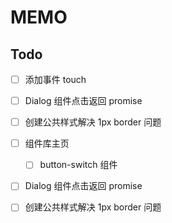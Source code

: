 # MEMO

## Todo

* [ ] 添加事件 touch

* [ ] Dialog 组件点击返回 promise

* [ ] 创建公共样式解决 1px border 问题

* [ ] 组件库主页

    - [ ] button-switch 组件

* [ ] Dialog 组件点击返回 promise

* [ ] 创建公共样式解决 1px border 问题

